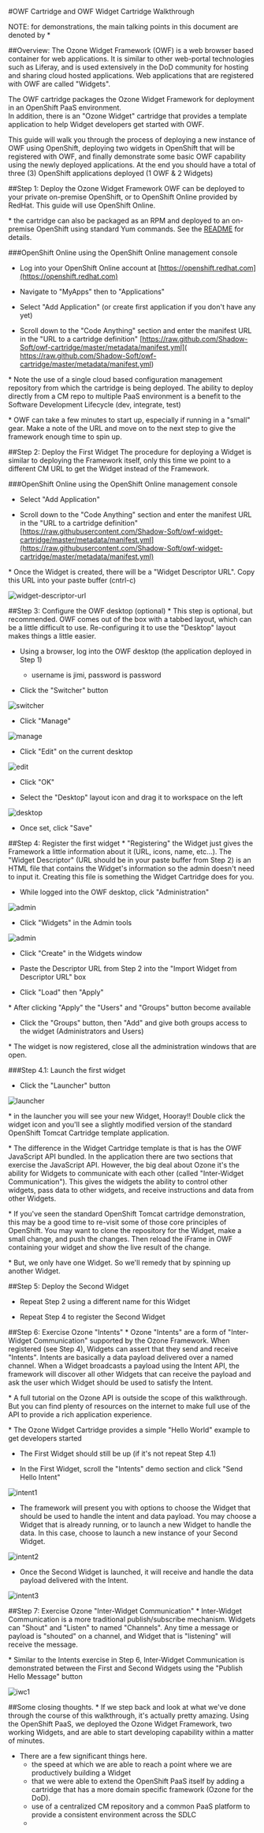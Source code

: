 #OWF Cartridge and OWF Widget Cartridge Walkthrough

NOTE: for demonstrations, the main talking points in this document are denoted by *

##Overview:
The Ozone Widget Framework (OWF) is a web browser based container for web applications.  It is similar to other web-portal
technologies such as Liferay, and is used extensively in the DoD community for hosting and sharing cloud hosted applications.
Web applications that are registered with OWF are called "Widgets".

The OWF cartridge packages the Ozone Widget Framework for deployment in an OpenShift PaaS environment.  
In addition, there is an "Ozone Widget" cartridge that provides a template application to help Widget
developers get started with OWF.

This guide will walk you through the process of deploying a new instance of OWF using OpenShift, deploying 
two widgets in OpenShift that will be registered with OWF, and finally demonstrate some basic
OWF capability using the newly deployed applications.  At the end you should have a total of three (3) 
OpenShift applications deployed (1 OWF & 2 Widgets)

##Step 1: Deploy the Ozone Widget Framework
OWF can be deployed to your private on-premise OpenShift, or to OpenShift Online
provided by RedHat.  This guide will use OpenShift Online.

\* the cartridge can also be packaged as an RPM and deployed to an on-premise OpenShift
using standard Yum commands.  See the [README](README.md) for details.

###OpenShift Online
using the OpenShift Online management console

*  Log into your OpenShift Online account at [https://openshift.redhat.com](https://openshift.redhat.com)

* Navigate to "MyApps" then to "Applications"

* Select "Add Application" (or create first application if you don't have any yet)

* Scroll down to the "Code Anything" section and enter the manifest URL in the "URL to a cartridge definition"
  [https://raw.github.com/Shadow-Soft/owf-cartridge/master/metadata/manifest.yml]( https://raw.github.com/Shadow-Soft/owf-cartridge/master/metadata/manifest.yml)
  
\* Note the use of a single cloud based configuration management repository from which
the cartridge is being deployed.  The ability to deploy directly from a CM repo to multiple
PaaS environment is a benefit to the Software Development Lifecycle (dev, integrate, test)

\* OWF can take a few minutes to start up, especially if running in a "small" gear.  Make 
a note of the URL and move on to the next step to give the framework enough time to spin up.

##Step 2: Deploy the First Widget
The procedure for deploying a Widget is similar to deploying the Framework itself,
only this time we point to a different CM URL to get the Widget instead of the Framework.

###OpenShift Online
using the OpenShift Online management console

* Select "Add Application"

* Scroll down to the "Code Anything" section and enter the manifest URL in the "URL to a cartridge definition"
 [https://raw.githubusercontent.com/Shadow-Soft/owf-widget-cartridge/master/metadata/manifest.yml](https://raw.githubusercontent.com/Shadow-Soft/owf-widget-cartridge/master/metadata/manifest.yml)

\* Once the Widget is created, there will be a "Widget Descriptor URL".  Copy this URL into your
paste buffer (cntrl-c) 

![widget-descriptor-url](screenshots/widget-descriptor-url.png)

##Step 3: Configure the OWF desktop (optional)
\* This step is optional, but recommended.  OWF comes out of the box with a tabbed layout, which can be
a little difficult to use.  Re-configuring it to use the "Desktop" layout makes things a little easier.

* Using a browser, log into the OWF desktop (the application deployed in Step 1)
    * username is jimi, password is password

* Click the "Switcher" button 

![switcher](screenshots/config-owf-desktop1.png)

* Click "Manage" 

![manage](screenshots/config-owf-desktop2.png)

* Click "Edit" on the current desktop 

![edit](screenshots/config-owf-desktop3.png)

* Click "OK" 

* Select the "Desktop" layout icon and drag it to workspace on the left 

![desktop](screenshots/config-owf-desktop4.png)

* Once set, click "Save"

##Step 4: Register the first widget
\* "Registering" the Widget just gives the Framework a little information about 
it (URL, icons, name, etc...).  The "Widget Descriptor" (URL should be in your
paste buffer from Step 2) is an HTML file that contains the Widget's information so the admin 
doesn't need to input it.  Creating this file is something the Widget Cartridge 
does for you.

* While logged into the OWF desktop, click "Administration"

![admin](screenshots/register-widget1.png)

* Click "Widgets" in the Admin tools

![admin](screenshots/register-widget2.png)

* Click "Create" in the Widgets window

* Paste the Descriptor URL from Step 2 into the "Import Widget from Descriptor URL" box

* Click "Load" then "Apply"

\* After clicking "Apply" the "Users" and "Groups" button become available

* Click the "Groups" button, then "Add" and give both groups access to the widget (Administrators and Users)

\* The widget is now registered, close all the administration windows that are open.

###Step 4.1: Launch the first widget

* Click the "Launcher" button

![launcher](screenshots/launch-widget1.png)

\* in the launcher you will see your new Widget, Hooray!!  Double click the widget icon
and you'll see a slightly modified version of the standard OpenShift Tomcat Cartridge template application.

\* The difference in the Widget Cartridge template is that is has the OWF JavaScript API
bundled.  In the application there are two sections that exercise the JavaScript API.
However, the big deal about Ozone it's the ability for Widgets to communicate with each
other (called "Inter-Widget Communication").  This gives the widgets the ability to control 
other widgets, pass data to other widgets, and receive instructions and data from other Widgets.

\* If you've seen the standard OpenShift Tomcat cartridge demonstration, this may be a good time
to re-visit some of those core principles of OpenShift.  You may want to clone the repository
for the Widget, make a small change, and push the changes.  Then reload the iFrame in OWF containing
your widget and show the live result of the change.

\* But, we only have one Widget.  So we'll remedy that by spinning up another Widget.

##Step 5: Deploy the Second Widget

* Repeat Step 2 using a different name for this Widget

* Repeat Step 4 to register the Second Widget

##Step 6: Exercise Ozone "Intents"
\* Ozone "Intents" are a form of "Inter-Widget Communication" supported by the Ozone Framework.
When registered (see Step 4), Widgets can assert that they send and receive "Intents".  Intents are 
basically a data payload delivered over a named channel.  When a Widget broadcasts a payload using
the Intent API, the framework will discover all other Widgets that can receive the payload and ask 
the user which Widget should be used to satisfy the Intent.

\* A full tutorial on the Ozone API is outside the scope of this walkthrough.  But you can find plenty
of resources on the internet to make full use of the API to provide a rich application experience.

\* The Ozone Widget Cartridge provides a simple "Hello World" example to get developers started

*  The First Widget should still be up (if it's not repeat Step 4.1)

*  In the First Widget, scroll the "Intents" demo section and click "Send Hello Intent"

![intent1](screenshots/intents1.png)

*  The framework will present you with options to choose the Widget that should be used
to handle the intent and data payload.  You may choose a Widget that is already running, or
to launch a new Widget to handle the data.  In this case, choose to launch a new instance of
your Second Widget.

![intent2](screenshots/intents2.png)

*  Once the Second Widget is launched, it will receive and handle the data payload delivered
with the Intent.

![intent3](screenshots/intents3.png)

##Step 7: Exercise Ozone "Inter-Widget Communication"
\* Inter-Widget Communication is a more traditional publish/subscribe mechanism.
Widgets can "Shout" and "Listen" to named "Channels".  Any time a message or payload
is "shouted" on a channel, and Widget that is "listening" will receive the message.

\*  Similar to the Intents exercise in Step 6, Inter-Widget Communication
is demonstrated between the First and Second Widgets using the "Publish Hello Message" button

![iwc1](screenshots/iwc1.png) 

##Some closing thoughts.
\* If we step back and look at what we've done through the course of this walkthrough, it's 
actually pretty amazing.  Using the OpenShift PaaS, we deployed the Ozone Widget Framework, two
working Widgets, and are able to start developing capability within a matter of minutes.

* There are a few significant things here.
    *  the speed at which we are able to reach a point where we are productively building a Widget
    *  that we were able to extend the OpenShift PaaS itself by adding a cartridge that has
    a more domain specific framework (Ozone for the DoD).
    *  use of a centralized CM repository and a common PaaS platform to provide a consistent
    environment across the SDLC
    *  
    


